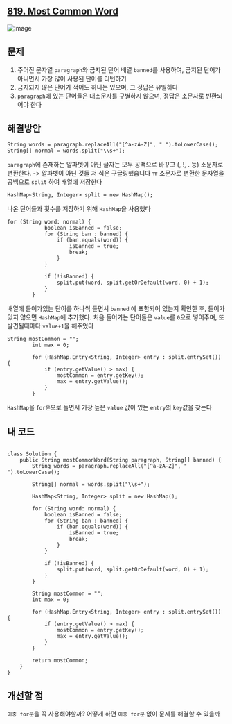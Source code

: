 <h2><a href="https://leetcode.com/problems/most-common-word/">819. Most Common Word</a></h2>

![image](https://github.com/user-attachments/assets/090ea4a2-1055-4fbd-a144-ae8e26e10c12)

## 문제 
1. 주어진 문자열 `paragraph`와 금지된 단어 배열 `banned`를 사용하여, 금지된 단어가 아니면서 가장 많이 사용된 단어를 리턴하기
2. 금지되지 않은 단어가 적어도 하나는 있으며, 그 정답은 유일하다
3. `paragraph`에 있는 단어들은 대소문자를 구별하지 않으며, 정답은 소문자로 반환되어야 한다

## 해결방안
```
String words = paragraph.replaceAll("[^a-zA-Z]", " ").toLowerCase();
String[] normal = words.split("\\s+");
```

`paragraph`에 존재하는 알파벳이 아닌 글자는 모두 공백으로 바꾸고 (, !, . 등) 소문자로 변환한다. -> 알파벳이 아닌 것들 저 식은 구글링했습니다 ㅠ 
소문자로 변환한 문자열을 공백으로 `split` 하여 배열에 저장한다

```
HashMap<String, Integer> split = new HashMap();
```
나온 단어들과 횟수를 저장하기 위해 `HashMap`을 사용했다

```
for (String word: normal) {
            boolean isBanned = false;
            for (String ban : banned) {
                if (ban.equals(word)) {
                    isBanned = true;
                    break;
                }
            }

            if (!isBanned) {
                split.put(word, split.getOrDefault(word, 0) + 1);
            }
        }
```
배열에 들어가있는 단어를 하나씩 돌면서 `banned` 에 포함되어 있는지 확인한 후, 들어가있지 않으면 `HashMap`에 추가했다.
처음 들어가는 단어들은 `value`를 `0`으로 넣어주며, 또 발견될때마다 `value+1`을 해주었다

```
String mostCommon = "";
        int max = 0;

        for (HashMap.Entry<String, Integer> entry : split.entrySet()) {
            if (entry.getValue() > max) {
                mostCommon = entry.getKey();
                max = entry.getValue();
            }
        }
```

`HashMap`을 `for문`으로 돌면서 가장 높은 `value` 값이 있는 `entry`의 `key`값을 찾는다

## 내 코드
```import java.util.HashMap;

class Solution {
    public String mostCommonWord(String paragraph, String[] banned) {
        String words = paragraph.replaceAll("[^a-zA-Z]", " ").toLowerCase();

        String[] normal = words.split("\\s+");
        
        HashMap<String, Integer> split = new HashMap();

        for (String word: normal) {
            boolean isBanned = false;
            for (String ban : banned) {
                if (ban.equals(word)) {
                    isBanned = true;
                    break;
                }
            }

            if (!isBanned) {
                split.put(word, split.getOrDefault(word, 0) + 1);
            }
        }
    
        String mostCommon = "";
        int max = 0;

        for (HashMap.Entry<String, Integer> entry : split.entrySet()) {
            if (entry.getValue() > max) {
                mostCommon = entry.getKey();
                max = entry.getValue();
            }
        }

        return mostCommon;
    }
}
```

## 개선할 점
`이중 for문`을 꼭 사용해야할까? 어떻게 하면 `이중 for문` 없이 문제를 해결할 수 있을까
